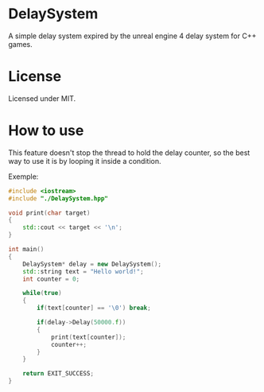 # DelaySystem
A simple delay system expired by the unreal engine 4 delay system for C++ games.

# License
Licensed under MIT.

# How to use

This feature doesn't stop the thread to hold the delay counter, so the best way to use it is by looping it inside a condition.

Exemple:

```c++
#include <iostream>
#include "./DelaySystem.hpp"

void print(char target)
{
    std::cout << target << '\n';
}

int main()
{
    DelaySystem* delay = new DelaySystem();
    std::string text = "Hello world!";
    int counter = 0;

    while(true)
    {
        if(text[counter] == '\0') break;

        if(delay->Delay(50000.f))
        {
            print(text[counter]);
            counter++;
        }
    }

    return EXIT_SUCCESS;
}
    
```
